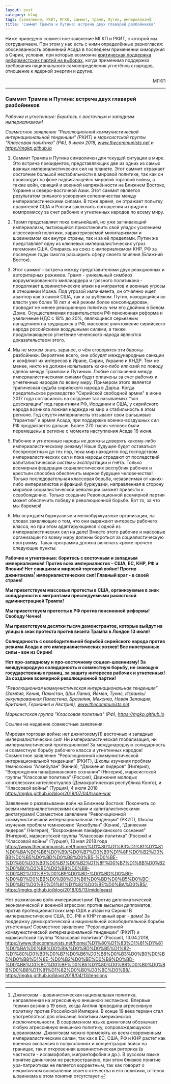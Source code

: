 ```yaml
---
layout: post
category: blog
tags: [заявление, РКИТ, МГКП, саммит, Трамп, Путин, империализм]
title: 'Саммит Трампа и Путина: встреча двух главарей разбойников'
---
```


Ниже приведено совместное заявление МГКП и РКИТ, с которой мы сотрудничаем. При этом у нас есть с ними определённые разногласия: обоснованность обвинений Асада в последнем применении химоружия в Сирии, условия, при которых возможна [критическая поддержка реформистских партий на выборах](https://mgkp.github.io/blog/2018/03/16/elections), когда применима поддержка требования национального самоопределения угнетённых народов, отношение к ядерной энергии и другие.

<p style="text-align: right;">МГКП</p>

<hr/>

### Саммит Трампа и Путина: встреча двух главарей разбойников

*Рабочие и угнетенные: Боритесь с восточным и западным империализмом!*

*Совместное заявление "Революционной коммунистической интернациональной тенденции" (РКИТ) и марксистской группы "Классовая политика" (РФ), 6 июля 2018, www.thecommunists.net и https://mgkp.github.io*

1. Саммит Трампа и Путина символичен для текущей ситуации в мире. Это встреча президентов, представляющих две из одних из самых важных империалистических сил на планете. Этот саммит отражает состояние большой нестабильности в мировой политике, так как он происходит на фоне надвигающейся мировой торговой войны, а также войн, санкций и военной напряжённости на Ближнем Востоке, Украине и северо-восточной Азии. Этот саммит является результатом сильного ускорения соперничества между империалистическими силами. В тоже время, он отражает попытку правителей США и России заключить соглашения и придти к компромиссу за счет рабочих и угнетенных народов по всему миру.

2. Трамп представляет пока сильнейший, но уже загнивающий империализм, пытающийся приостановить свой упадок усилением агрессивной политики, характеризуемой милитаризмом и шовинизмом как внутри страны, так и за её пределами. Путин же представляет одну из ключевых империалистических угроз гегемонии США. Опираясь на союз с империализмом КНР, РФ за последние годы смогла расширить сферу своего влияния (Ближний Восток). 

3. Этот саммит - встреча между представителями двух реакционных и авторитарных режимов. Трамп - уникальный симбиоз коррумпированного миллиардера и грязного политикана - продолжает шовинистические атаки на мигрантов и военные угрозы в отношении Ирана. Под угрозой импичмента, он отчаянно ищет авантюр как в самой США, так и за рубежом. Путин, находящийся во власти уже более 18 лет и чей режим более консолидирован, проводит не менее реакционную политику чем его двойник в Белом Доме. Осуществляемая правительством РФ пенсионная реформа и увеличение НДС с 18% до 20%, являющиеся серьезным нападением на трудящихся в РФ, массовое уничтожение сирийского народа российскими воздушными силами, а также продолжающееся угнетение чеченского народа являются доказательством этого. 

4. Мы не можем знать заранее, о чём сговорятся эти бароны-разбойники. Вероятнее всего, они обсудят международные санкции и конфликт их интересов в Иране, Сирии, Украине и КНДР. Тем не менее, никто не должен испытывать каких-либо иллюзий по поводу сделок между Трампом и Путиным. Любые соглашения между империалистическими силами будут оплачены за счет рабочих и угнетенных народов по всему миру. Примером этого является трагическая судьба сирийского народа в Даръа. Когда предательское руководство "Сирийской свободной армии" в июне 2017 года согласилось на создание так называемых “зон деэскалации” под гарантиями РФ, Иордании и США, у сирийского народа возникла ложная надежда на мир и стабильность в этом регионе. Год спустя империалисты отзывают свои фальшивые “гарантии” и армия Асада, при поддержке военно-воздушных сил РФ продвигается дальше. Более 270 тысяч человек были перемещены в регионе с момента наступления Асада 16 июня.

5. Рабочие и угнетенные народы не должны доверять какому-либо империалистическому режиму! Наше будущее будет оставаться беспросветным до тех пор, пока мир находится под господством империалистических сил и пока народы страдают от последствий капиталистической системы эксплуатации и гнёта. Только всемирная федерация социалистических республик рабочих и крестьян способна обеспечить мирное будущее человечества! Только последовательная классовая борьба, независимая от каких-либо империалистов и фракций буржуазии, направленная в сторону мировой социалистической революции сможет привести к освобождению. Только создание Революционной всемирной партии может обеспечить победу в революционной борьбе. Вот то, за что мы боремся!

6. Мы осуждаем буржуазные и мелкобуржуазные организации, на словах заявляющие о том, что они выражают интересы рабочего класса, но при этом адаптирующиеся к одной из империалистических сил на деле! Вместо этого рабочие и массовые организации по всему миру должны бороться за социалистическую программу. Такая программа должна включать кроме прочего следующие пункты:
     
**Рабочие и угнетенные: боритесь с восточным и западным империализмом! Против всех империалистов – США, ЕС, КНР, РФ и Японии! Нет санкциям и мировой торговой войне! Против джингоизма[^1] империалистических сил! Главный враг - в своей стране!**

**Мы приветствуем массовые протесты в США, организуемые в знак солидарности с мигрантами преследуемыми расистской администрацией Трампа!**

**Мы приветствуем протесты в РФ против пенсионной реформы! Свободу Чечне!**

**Мы приветствуем десятки тысяч демонстрантов, которые выйдут на улицы в знак протеста против визита Трампа в Лондон 13 июля!**

**Солидарность с освободительной борьбой сирийского народа против режима Асада и его империалистических хозяев! Все иностранные силы - вон из Сирии!**

**Нет про-западному и про-восточному социал-шовинизму! За международную солидарность и совместную борьбу, не знающую государственных границ, за защиту интересов рабочих и угнетенных! За создание всемирной революционной партии!**

*“Революционная коммунистическая интернациональная тенденция” (Замбия, Кения, Пакистан, Шри Ланка, Йемен, Тунис, Израиль/оккупированная Палестина, Бразилия, Мексика, Новая Зеландия, Британия, Германия и Австрия), www.thecommunists.net*
     
*Марксистская группа "Kлассовая политика" (РФ), https://mgkp.github.io*

Ссылки на недавние совместные заявления:

Мировая торговая война: нет джингоизму(1) восточных и западных империалистических сил!
Ни империалистическая глобализация, ни империалистический протекционизм! За международную солидарность и совместную борьбу рабочего класса и угнетенных народов! 
Совместное заявление “Революционной коммунистической интернациональной тенденции” (РКИТ), Школы изучения проблем темнокожих “Алкебулан” (Кения), “Движения лидеров” (Нигерия), “Возрождения панафриканского сознания” (Нигерия), марксистской группы “Классовая политика” (Россия), Движения молодых конголезских интеллектуалов (Демократическая республика Конго), и "Классовой войны" (Турция), 4 июля 2018
https://mgkp.github.io/blog/2018/07/04/trade-war

Заявление о развязывании войн на Ближнем Востоке: Покончить со всеми империалистическими силами и капиталистическими диктатурами!
Совместное заявление “Революционной коммунистической интернациональной тенденции” (РКИТ), Школы изучения проблем темнокожих “Алкебулан” (Кения),    “Движения лидеров” (Нигерия), “Возрождения панафриканского сознания” (Нигерия), марксистской группы “Классовая политика” (Россия) и “Классовой войны” (Турция), 13 мая 2018 года
https://www.thecommunists.net/home/%D1%80%D1%83%D1%81%D1%81%D0%BA%D0%B8%D0%B9/%D0%B7%D0%B0%D1%8F%D0%B2%D0%BB%D0%B5%D0%BD%D0%B8%D0%B5-%D0%BE-%D1%80%D0%B0%D0%B7%D0%B2%D1%8F%D0%B7%D1%8B%D0%B2%D0%B0%D0%BD%D0%B8%D0%B8-%D0%B2%D0%BE%D0%B9%D0%BD-%D0%BD%D0%B0-%D0%B1%D0%BB%D0%B8%D0%B6%D0%BD%D0%B5%D0%BC-%D0%B2%D0%BE%D1%81%D1%82%D0%BE%D0%BA%D0%B5/, https://mgkp.github.io/blog/2018/05/13/middleeast

Нет разжиганию войн империалистами! Против дипломатической, экономической и военной агрессии: против высылки дипломатов, против протекционистских мер США и атаки на Сирию! В империалистических США, ЕС, РФ и КНР главный враг - дома! За поддержку демократической и национальной освободительной борьбы угнетенных! Совместное заявление "Революционной коммунистической интернациональной тенденции" (РКИТ) и марксистской группы “Классовая политика” (Россия), 13.04.2018, https://www.thecommunists.net/home/%D1%80%D1%83%D1%81%D1%81%D0%BA%D0%B8%D0%B9/%D0%BD%D0%B5%D1%82-%D1%80%D0%B0%D0%B7%D0%B6%D0%B8%D0%B3%D0%B0%D0%BD%D0%B8%D1%8E-%D0%B2%D0%BE%D0%B9%D0%BD-%D0%B8%D0%BC%D0%BF%D0%B5%D1%80%D0%B8%D0%B0%D0%BB%D0%B8%D1%81%D1%82%D0%B0%D0%BC%D0%B8/, https://mgkp.github.io/blog/2018/04/13/tensions

<hr/>

[^1]: Джингоизм - шовинистическая национальная политика, направленная на агрессивную внешнюю экспансию. Впервые термин возник в 19 веке, когда Англия проводила агрессивную политику против Российской Империи. В конце 19 века термин стал употребляться для описания политики американской исключительности. В современном языке джингоизм обозначает любую агрессивную внешнюю политику, сопровождающуюся шовинизмом. Джингоизм можно применять ко всем современным империалистическим силам, так как в ЕС, США, РФ и КНР растет как военная экспансия в полуколониях и концентрация войск на границах, так и откровенная шовинистическая риторика (в частности - исламофобия, мигрантофобия и др.). В русском языке понятие джингоизм не распространено, при этом близкое понятие ура-патриотизм не является корректным, так как говорит о некритичном восхвалении своего отечества и его политики, оттенок шовинизма в этом понятии отсутствует.


